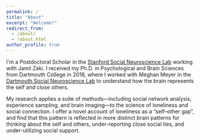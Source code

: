 ```yaml
---
permalink: /
title: "About"
excerpt: "Welcome!"
redirect_from: 
  - /about/
  - /about.html
author_profile: true
---
```


I'm a Postdoctoral Scholar in the [Stanford Social Neuroscience Lab](http://ssnl.stanford.edu/) working with Jamil Zaki. I received my Ph.D. in Psychological and Brain Sciences from Dartmouth College in 2018, where I worked with Meghan Meyer in the [Dartmouth Social Neuroscience Lab](http://www.dartmouth-socialneurolab.com/) to understand how the brain represents the self and close others. 

My research applies a suite of methods—including social network analysis, experience sampling, and brain imaging—to the science of loneliness and social connection. I offer a novel account of loneliness as a “self–other gap”, and find that this pattern is reflected in more distinct brain patterns for thinking about the self and others, under-reporting close social ties, and under-utilizing social support. 

